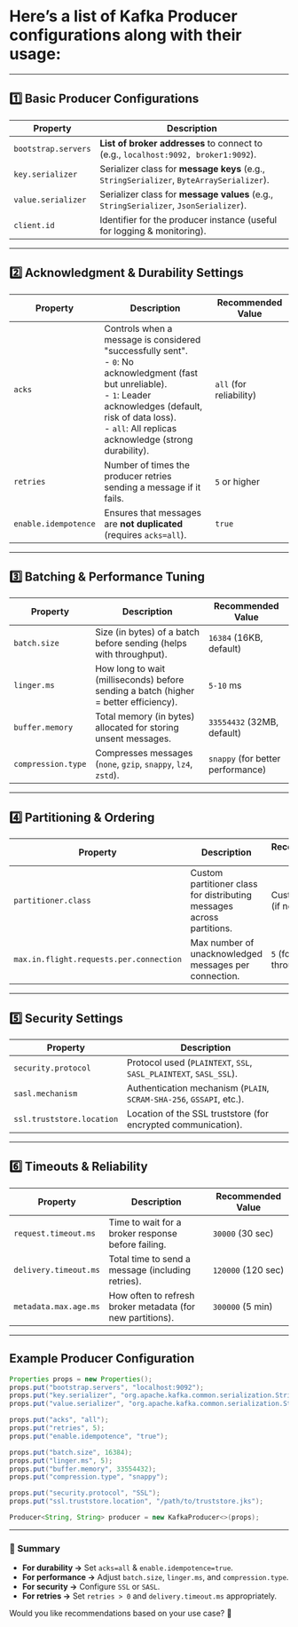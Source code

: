 # Here’s a **list of Kafka Producer configurations** along with their **usage**:

---

## **1️⃣ Basic Producer Configurations**
| **Property**               | **Description** |
|----------------------------|---------------|
| `bootstrap.servers`        | **List of broker addresses** to connect to (e.g., `localhost:9092, broker1:9092`). |
| `key.serializer`           | Serializer class for **message keys** (e.g., `StringSerializer`, `ByteArraySerializer`). |
| `value.serializer`         | Serializer class for **message values** (e.g., `StringSerializer`, `JsonSerializer`). |
| `client.id`               | Identifier for the producer instance (useful for logging & monitoring). |

---

## **2️⃣ Acknowledgment & Durability Settings**
| **Property**      | **Description** | **Recommended Value** |
|-------------------|---------------|----------------------|
| `acks`           | Controls when a message is considered "successfully sent".<br> - `0`: No acknowledgment (fast but unreliable).<br> - `1`: Leader acknowledges (default, risk of data loss).<br> - `all`: All replicas acknowledge (strong durability). | `all` (for reliability) |
| `retries`        | Number of times the producer retries sending a message if it fails. | `5` or higher |
| `enable.idempotence` | Ensures that messages are **not duplicated** (requires `acks=all`). | `true` |

---

## **3️⃣ Batching & Performance Tuning**
| **Property**         | **Description** | **Recommended Value** |
|----------------------|---------------|----------------------|
| `batch.size`        | Size (in bytes) of a batch before sending (helps with throughput). | `16384` (16KB, default) |
| `linger.ms`         | How long to wait (milliseconds) before sending a batch (higher = better efficiency). | `5-10` ms |
| `buffer.memory`     | Total memory (in bytes) allocated for storing unsent messages. | `33554432` (32MB, default) |
| `compression.type`  | Compresses messages (`none`, `gzip`, `snappy`, `lz4`, `zstd`). | `snappy` (for better performance) |

---

## **4️⃣ Partitioning & Ordering**
| **Property**           | **Description** | **Recommended Value** |
|------------------------|---------------|----------------------|
| `partitioner.class`    | Custom partitioner class for distributing messages across partitions. | Custom class (if needed) |
| `max.in.flight.requests.per.connection` | Max number of unacknowledged messages per connection. | `5` (for high throughput) |

---

## **5️⃣ Security Settings**
| **Property**               | **Description** |
|----------------------------|---------------|
| `security.protocol`        | Protocol used (`PLAINTEXT`, `SSL`, `SASL_PLAINTEXT`, `SASL_SSL`). |
| `sasl.mechanism`          | Authentication mechanism (`PLAIN`, `SCRAM-SHA-256`, `GSSAPI`, etc.). |
| `ssl.truststore.location` | Location of the SSL truststore (for encrypted communication). |

---

## **6️⃣ Timeouts & Reliability**
| **Property**       | **Description** | **Recommended Value** |
|--------------------|---------------|----------------------|
| `request.timeout.ms` | Time to wait for a broker response before failing. | `30000` (30 sec) |
| `delivery.timeout.ms` | Total time to send a message (including retries). | `120000` (120 sec) |
| `metadata.max.age.ms` | How often to refresh broker metadata (for new partitions). | `300000` (5 min) |

---

## **Example Producer Configuration**
```java
Properties props = new Properties();
props.put("bootstrap.servers", "localhost:9092");
props.put("key.serializer", "org.apache.kafka.common.serialization.StringSerializer");
props.put("value.serializer", "org.apache.kafka.common.serialization.StringSerializer");

props.put("acks", "all");
props.put("retries", 5);
props.put("enable.idempotence", "true");

props.put("batch.size", 16384);
props.put("linger.ms", 5);
props.put("buffer.memory", 33554432);
props.put("compression.type", "snappy");

props.put("security.protocol", "SSL");
props.put("ssl.truststore.location", "/path/to/truststore.jks");

Producer<String, String> producer = new KafkaProducer<>(props);
```

---

### **🔹 Summary**
- **For durability →** Set `acks=all` & `enable.idempotence=true`.
- **For performance →** Adjust `batch.size`, `linger.ms`, and `compression.type`.
- **For security →** Configure `SSL` or `SASL`.
- **For retries →** Set `retries > 0` and `delivery.timeout.ms` appropriately.

Would you like recommendations based on your use case? 🚀